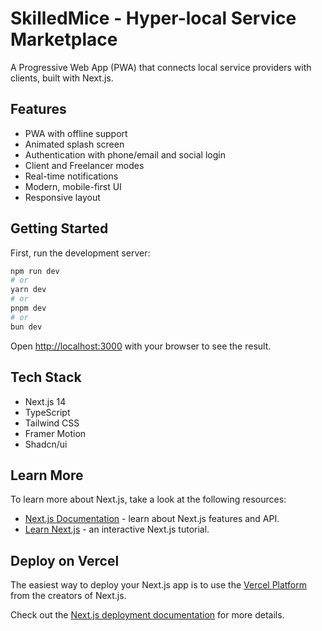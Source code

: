 # SkilledMice - Hyper-local Service Marketplace

A Progressive Web App (PWA) that connects local service providers with clients, built with Next.js.

## Features

- PWA with offline support
- Animated splash screen
- Authentication with phone/email and social login
- Client and Freelancer modes
- Real-time notifications
- Modern, mobile-first UI
- Responsive layout

## Getting Started

First, run the development server:

```bash
npm run dev
# or
yarn dev
# or
pnpm dev
# or
bun dev
```

Open [http://localhost:3000](http://localhost:3000) with your browser to see the result.

## Tech Stack

- Next.js 14
- TypeScript
- Tailwind CSS
- Framer Motion
- Shadcn/ui

## Learn More

To learn more about Next.js, take a look at the following resources:

- [Next.js Documentation](https://nextjs.org/docs) - learn about Next.js features and API.
- [Learn Next.js](https://nextjs.org/learn) - an interactive Next.js tutorial.

## Deploy on Vercel

The easiest way to deploy your Next.js app is to use the [Vercel Platform](https://vercel.com/new) from the creators of Next.js.

Check out the [Next.js deployment documentation](https://nextjs.org/docs/app/building-your-application/deploying) for more details.
